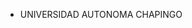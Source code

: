 
- UNIVERSIDAD AUTONOMA CHAPINGO 

<!---
CAR0LINAg/CAR0LINAg is a ✨ special ✨ repository because its `README.md` (this file) appears on your GitHub profile.
You can click the Preview link to take a look at your changes.
--->
